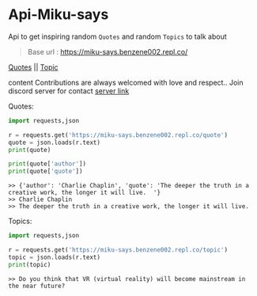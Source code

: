 # Api-Miku-says
Api to get inspiring random `Quotes` and random `Topics` to talk about

> Base url : https://miku-says.benzene002.repl.co/

[Quotes](https://miku-says.benzene002.repl.co/quote) ||
[Topic](https://miku-says.benzene002.repl.co/topic)

content Contributions are always welcomed with love and respect.. Join discord server for contact [server link](https://discord.com/invite/cyKAjwcZdB)

Quotes:
```py
import requests,json

r = requests.get('https://miku-says.benzene002.repl.co/quote')
quote = json.loads(r.text)
print(quote)

print(quote['author'])
print(quote['quote'])
```
```console
>> {'author': 'Charlie Chaplin', 'quote': 'The deeper the truth in a creative work, the longer it will live.  '}
>> Charlie Chaplin
>> The deeper the truth in a creative work, the longer it will live. 
```

Topics:

```py
import requests,json

r = requests.get('https://miku-says.benzene002.repl.co/topic')
topic = json.loads(r.text)
print(topic)
```
```console
>> Do you think that VR (virtual reality) will become mainstream in the near future?
```
